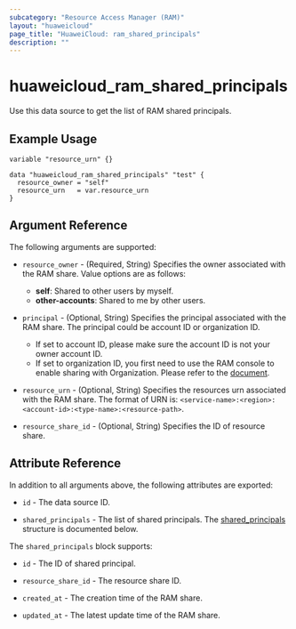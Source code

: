 ```yaml
---
subcategory: "Resource Access Manager (RAM)"
layout: "huaweicloud"
page_title: "HuaweiCloud: ram_shared_principals"
description: ""
---
```


# huaweicloud_ram_shared_principals

Use this data source to get the list of RAM shared principals.

## Example Usage

```hcl
variable "resource_urn" {}

data "huaweicloud_ram_shared_principals" "test" {
  resource_owner = "self"
  resource_urn   = var.resource_urn
}
```

## Argument Reference

The following arguments are supported:

* `resource_owner` - (Required, String) Specifies the owner associated with the RAM share.
  Value options are as follows:
  + **self**: Shared to other users by myself.
  + **other-accounts**: Shared to me by other users.

* `principal` - (Optional, String) Specifies the principal associated with the RAM share.
  The principal could be account ID or organization ID.
  + If set to account ID, please make sure the account ID is not your owner account ID.
  + If set to organization ID, you first need to use the RAM console to enable sharing with Organization. Please refer
  to the [document](https://support.huaweicloud.com/intl/en-us/qs-ram/ram_02_0004.html).

* `resource_urn` - (Optional, String) Specifies the resources urn associated with the
  RAM share. The format of URN is: `<service-name>:<region>:<account-id>:<type-name>:<resource-path>`.

* `resource_share_id` - (Optional, String) Specifies the ID of resource share.

## Attribute Reference

In addition to all arguments above, the following attributes are exported:

* `id` - The data source ID.

* `shared_principals` - The list of shared principals.
  The [shared_principals](#attrblock-shared_principals) structure is documented below.

<a name="attrblock-shared_principals"></a>
The `shared_principals` block supports:

* `id` - The ID of shared principal.

* `resource_share_id` - The resource share ID.

* `created_at` - The creation time of the RAM share.

* `updated_at` - The latest update time of the RAM share.
